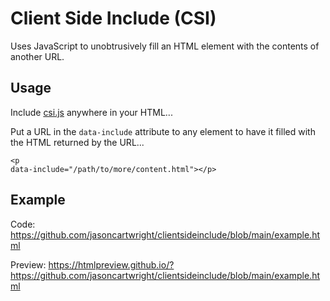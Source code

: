 # Client Side Include (CSI)
Uses JavaScript to unobtrusively fill an HTML element with the contents of another URL.

## Usage
Include [csi.js](https://github.com/jasoncartwright/clientsideinclude/blob/main/csi.js) anywhere in your HTML...

<code><script src="csi.js" defer></script></code>

Put a URL in the <code>data-include</code> attribute to any element to have it filled with the HTML returned by the URL...

<code>&lt;p data-include=&quot;/path/to/more/content.html&quot;&gt;&lt;/p&gt;</code>

## Example
Code: https://github.com/jasoncartwright/clientsideinclude/blob/main/example.html

Preview: https://htmlpreview.github.io/?https://github.com/jasoncartwright/clientsideinclude/blob/main/example.html
